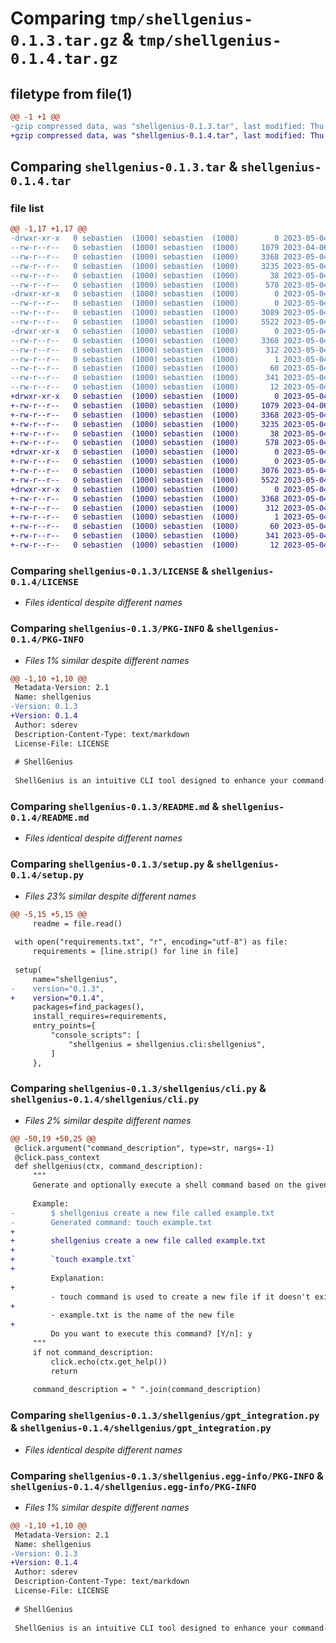 # Comparing `tmp/shellgenius-0.1.3.tar.gz` & `tmp/shellgenius-0.1.4.tar.gz`

## filetype from file(1)

```diff
@@ -1 +1 @@
-gzip compressed data, was "shellgenius-0.1.3.tar", last modified: Thu May  4 18:30:53 2023, max compression
+gzip compressed data, was "shellgenius-0.1.4.tar", last modified: Thu May  4 18:34:41 2023, max compression
```

## Comparing `shellgenius-0.1.3.tar` & `shellgenius-0.1.4.tar`

### file list

```diff
@@ -1,17 +1,17 @@
-drwxr-xr-x   0 sebastien  (1000) sebastien  (1000)        0 2023-05-04 18:30:53.824735 shellgenius-0.1.3/
--rw-r--r--   0 sebastien  (1000) sebastien  (1000)     1079 2023-04-06 02:44:20.000000 shellgenius-0.1.3/LICENSE
--rw-r--r--   0 sebastien  (1000) sebastien  (1000)     3368 2023-05-04 18:30:53.824735 shellgenius-0.1.3/PKG-INFO
--rw-r--r--   0 sebastien  (1000) sebastien  (1000)     3235 2023-05-04 18:15:13.000000 shellgenius-0.1.3/README.md
--rw-r--r--   0 sebastien  (1000) sebastien  (1000)       38 2023-05-04 18:30:53.824735 shellgenius-0.1.3/setup.cfg
--rw-r--r--   0 sebastien  (1000) sebastien  (1000)      578 2023-05-04 18:30:46.000000 shellgenius-0.1.3/setup.py
-drwxr-xr-x   0 sebastien  (1000) sebastien  (1000)        0 2023-05-04 18:30:53.824735 shellgenius-0.1.3/shellgenius/
--rw-r--r--   0 sebastien  (1000) sebastien  (1000)        0 2023-05-04 13:06:06.000000 shellgenius-0.1.3/shellgenius/__init__.py
--rw-r--r--   0 sebastien  (1000) sebastien  (1000)     3089 2023-05-04 18:30:05.000000 shellgenius-0.1.3/shellgenius/cli.py
--rw-r--r--   0 sebastien  (1000) sebastien  (1000)     5522 2023-05-04 18:04:38.000000 shellgenius-0.1.3/shellgenius/gpt_integration.py
-drwxr-xr-x   0 sebastien  (1000) sebastien  (1000)        0 2023-05-04 18:30:53.824735 shellgenius-0.1.3/shellgenius.egg-info/
--rw-r--r--   0 sebastien  (1000) sebastien  (1000)     3368 2023-05-04 18:30:53.000000 shellgenius-0.1.3/shellgenius.egg-info/PKG-INFO
--rw-r--r--   0 sebastien  (1000) sebastien  (1000)      312 2023-05-04 18:30:53.000000 shellgenius-0.1.3/shellgenius.egg-info/SOURCES.txt
--rw-r--r--   0 sebastien  (1000) sebastien  (1000)        1 2023-05-04 18:30:53.000000 shellgenius-0.1.3/shellgenius.egg-info/dependency_links.txt
--rw-r--r--   0 sebastien  (1000) sebastien  (1000)       60 2023-05-04 18:30:53.000000 shellgenius-0.1.3/shellgenius.egg-info/entry_points.txt
--rw-r--r--   0 sebastien  (1000) sebastien  (1000)      341 2023-05-04 18:30:53.000000 shellgenius-0.1.3/shellgenius.egg-info/requires.txt
--rw-r--r--   0 sebastien  (1000) sebastien  (1000)       12 2023-05-04 18:30:53.000000 shellgenius-0.1.3/shellgenius.egg-info/top_level.txt
+drwxr-xr-x   0 sebastien  (1000) sebastien  (1000)        0 2023-05-04 18:34:41.834706 shellgenius-0.1.4/
+-rw-r--r--   0 sebastien  (1000) sebastien  (1000)     1079 2023-04-06 02:44:20.000000 shellgenius-0.1.4/LICENSE
+-rw-r--r--   0 sebastien  (1000) sebastien  (1000)     3368 2023-05-04 18:34:41.834706 shellgenius-0.1.4/PKG-INFO
+-rw-r--r--   0 sebastien  (1000) sebastien  (1000)     3235 2023-05-04 18:15:13.000000 shellgenius-0.1.4/README.md
+-rw-r--r--   0 sebastien  (1000) sebastien  (1000)       38 2023-05-04 18:34:41.834706 shellgenius-0.1.4/setup.cfg
+-rw-r--r--   0 sebastien  (1000) sebastien  (1000)      578 2023-05-04 18:34:32.000000 shellgenius-0.1.4/setup.py
+drwxr-xr-x   0 sebastien  (1000) sebastien  (1000)        0 2023-05-04 18:34:41.834706 shellgenius-0.1.4/shellgenius/
+-rw-r--r--   0 sebastien  (1000) sebastien  (1000)        0 2023-05-04 13:06:06.000000 shellgenius-0.1.4/shellgenius/__init__.py
+-rw-r--r--   0 sebastien  (1000) sebastien  (1000)     3076 2023-05-04 18:34:00.000000 shellgenius-0.1.4/shellgenius/cli.py
+-rw-r--r--   0 sebastien  (1000) sebastien  (1000)     5522 2023-05-04 18:04:38.000000 shellgenius-0.1.4/shellgenius/gpt_integration.py
+drwxr-xr-x   0 sebastien  (1000) sebastien  (1000)        0 2023-05-04 18:34:41.834706 shellgenius-0.1.4/shellgenius.egg-info/
+-rw-r--r--   0 sebastien  (1000) sebastien  (1000)     3368 2023-05-04 18:34:41.000000 shellgenius-0.1.4/shellgenius.egg-info/PKG-INFO
+-rw-r--r--   0 sebastien  (1000) sebastien  (1000)      312 2023-05-04 18:34:41.000000 shellgenius-0.1.4/shellgenius.egg-info/SOURCES.txt
+-rw-r--r--   0 sebastien  (1000) sebastien  (1000)        1 2023-05-04 18:34:41.000000 shellgenius-0.1.4/shellgenius.egg-info/dependency_links.txt
+-rw-r--r--   0 sebastien  (1000) sebastien  (1000)       60 2023-05-04 18:34:41.000000 shellgenius-0.1.4/shellgenius.egg-info/entry_points.txt
+-rw-r--r--   0 sebastien  (1000) sebastien  (1000)      341 2023-05-04 18:34:41.000000 shellgenius-0.1.4/shellgenius.egg-info/requires.txt
+-rw-r--r--   0 sebastien  (1000) sebastien  (1000)       12 2023-05-04 18:34:41.000000 shellgenius-0.1.4/shellgenius.egg-info/top_level.txt
```

### Comparing `shellgenius-0.1.3/LICENSE` & `shellgenius-0.1.4/LICENSE`

 * *Files identical despite different names*

### Comparing `shellgenius-0.1.3/PKG-INFO` & `shellgenius-0.1.4/PKG-INFO`

 * *Files 1% similar despite different names*

```diff
@@ -1,10 +1,10 @@
 Metadata-Version: 2.1
 Name: shellgenius
-Version: 0.1.3
+Version: 0.1.4
 Author: sderev
 Description-Content-Type: text/markdown
 License-File: LICENSE
 
 # ShellGenius
 
 ShellGenius is an intuitive CLI tool designed to enhance your command-line experience by turning your task descriptions into efficient shell commands.
```

### Comparing `shellgenius-0.1.3/README.md` & `shellgenius-0.1.4/README.md`

 * *Files identical despite different names*

### Comparing `shellgenius-0.1.3/setup.py` & `shellgenius-0.1.4/setup.py`

 * *Files 23% similar despite different names*

```diff
@@ -5,15 +5,15 @@
     readme = file.read()
 
 with open("requirements.txt", "r", encoding="utf-8") as file:
     requirements = [line.strip() for line in file]
 
 setup(
     name="shellgenius",
-    version="0.1.3",
+    version="0.1.4",
     packages=find_packages(),
     install_requires=requirements,
     entry_points={
         "console_scripts": [
             "shellgenius = shellgenius.cli:shellgenius",
         ]
     },
```

### Comparing `shellgenius-0.1.3/shellgenius/cli.py` & `shellgenius-0.1.4/shellgenius/cli.py`

 * *Files 2% similar despite different names*

```diff
@@ -50,19 +50,25 @@
 @click.argument("command_description", type=str, nargs=-1)
 @click.pass_context
 def shellgenius(ctx, command_description):
     """
     Generate and optionally execute a shell command based on the given command description.
 
     Example:
-        $ shellgenius create a new file called example.txt
-        Generated command: touch example.txt
+
+        shellgenius create a new file called example.txt
+
+        `touch example.txt`
+
         Explanation:
+
         - touch command is used to create a new file if it doesn't exist
+
         - example.txt is the name of the new file
+
         Do you want to execute this command? [Y/n]: y
     """
     if not command_description:
         click.echo(ctx.get_help())
         return
 
     command_description = " ".join(command_description)
```

### Comparing `shellgenius-0.1.3/shellgenius/gpt_integration.py` & `shellgenius-0.1.4/shellgenius/gpt_integration.py`

 * *Files identical despite different names*

### Comparing `shellgenius-0.1.3/shellgenius.egg-info/PKG-INFO` & `shellgenius-0.1.4/shellgenius.egg-info/PKG-INFO`

 * *Files 1% similar despite different names*

```diff
@@ -1,10 +1,10 @@
 Metadata-Version: 2.1
 Name: shellgenius
-Version: 0.1.3
+Version: 0.1.4
 Author: sderev
 Description-Content-Type: text/markdown
 License-File: LICENSE
 
 # ShellGenius
 
 ShellGenius is an intuitive CLI tool designed to enhance your command-line experience by turning your task descriptions into efficient shell commands.
```

